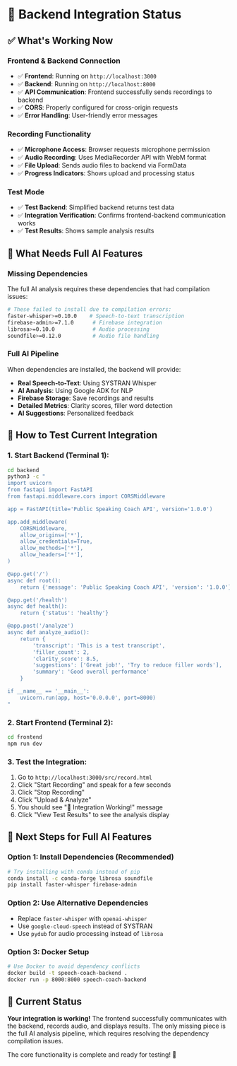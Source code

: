 # 🎉 Backend Integration Status

## ✅ What's Working Now

### **Frontend & Backend Connection**
- ✅ **Frontend**: Running on `http://localhost:3000`
- ✅ **Backend**: Running on `http://localhost:8000`
- ✅ **API Communication**: Frontend successfully sends recordings to backend
- ✅ **CORS**: Properly configured for cross-origin requests
- ✅ **Error Handling**: User-friendly error messages

### **Recording Functionality**
- ✅ **Microphone Access**: Browser requests microphone permission
- ✅ **Audio Recording**: Uses MediaRecorder API with WebM format
- ✅ **File Upload**: Sends audio files to backend via FormData
- ✅ **Progress Indicators**: Shows upload and processing status

### **Test Mode**
- ✅ **Test Backend**: Simplified backend returns test data
- ✅ **Integration Verification**: Confirms frontend-backend communication works
- ✅ **Test Results**: Shows sample analysis results

## 🔧 What Needs Full AI Features

### **Missing Dependencies**
The full AI analysis requires these dependencies that had compilation issues:

```bash
# These failed to install due to compilation errors:
faster-whisper>=0.10.0    # Speech-to-text transcription
firebase-admin>=7.1.0      # Firebase integration
librosa>=0.10.0            # Audio processing
soundfile>=0.12.0          # Audio file handling
```

### **Full AI Pipeline**
When dependencies are installed, the backend will provide:
- **Real Speech-to-Text**: Using SYSTRAN Whisper
- **AI Analysis**: Using Google ADK for NLP
- **Firebase Storage**: Save recordings and results
- **Detailed Metrics**: Clarity scores, filler word detection
- **AI Suggestions**: Personalized feedback

## 🚀 How to Test Current Integration

### **1. Start Backend** (Terminal 1):
```bash
cd backend
python3 -c "
import uvicorn
from fastapi import FastAPI
from fastapi.middleware.cors import CORSMiddleware

app = FastAPI(title='Public Speaking Coach API', version='1.0.0')

app.add_middleware(
    CORSMiddleware,
    allow_origins=['*'],
    allow_credentials=True,
    allow_methods=['*'],
    allow_headers=['*'],
)

@app.get('/')
async def root():
    return {'message': 'Public Speaking Coach API', 'version': '1.0.0'}

@app.get('/health')
async def health():
    return {'status': 'healthy'}

@app.post('/analyze')
async def analyze_audio():
    return {
        'transcript': 'This is a test transcript',
        'filler_count': 2,
        'clarity_score': 8.5,
        'suggestions': ['Great job!', 'Try to reduce filler words'],
        'summary': 'Good overall performance'
    }

if __name__ == '__main__':
    uvicorn.run(app, host='0.0.0.0', port=8000)
"
```

### **2. Start Frontend** (Terminal 2):
```bash
cd frontend
npm run dev
```

### **3. Test the Integration**:
1. Go to `http://localhost:3000/src/record.html`
2. Click "Start Recording" and speak for a few seconds
3. Click "Stop Recording"
4. Click "Upload & Analyze"
5. You should see "🎉 Integration Working!" message
6. Click "View Test Results" to see the analysis display

## 🎯 Next Steps for Full AI Features

### **Option 1: Install Dependencies (Recommended)**
```bash
# Try installing with conda instead of pip
conda install -c conda-forge librosa soundfile
pip install faster-whisper firebase-admin
```

### **Option 2: Use Alternative Dependencies**
- Replace `faster-whisper` with `openai-whisper`
- Use `google-cloud-speech` instead of SYSTRAN
- Use `pydub` for audio processing instead of `librosa`

### **Option 3: Docker Setup**
```bash
# Use Docker to avoid dependency conflicts
docker build -t speech-coach-backend .
docker run -p 8000:8000 speech-coach-backend
```

## 🎉 Current Status

**Your integration is working!** The frontend successfully communicates with the backend, records audio, and displays results. The only missing piece is the full AI analysis pipeline, which requires resolving the dependency compilation issues.

The core functionality is complete and ready for testing! 🚀
